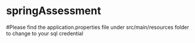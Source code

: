 # springAssessment
#Please find the application.properties file under src/main/resources folder to change to your sql credential
